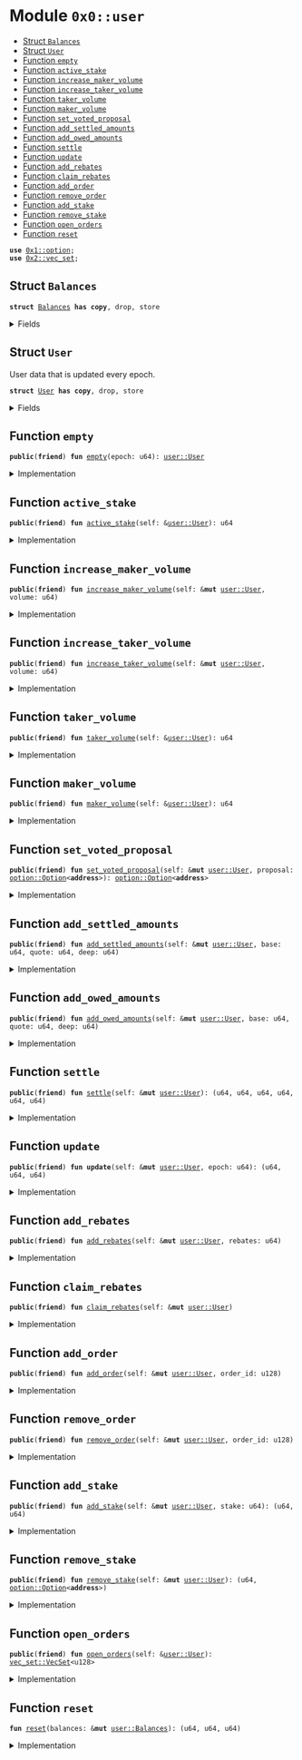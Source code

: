 
<a name="0x0_user"></a>

# Module `0x0::user`



-  [Struct `Balances`](#0x0_user_Balances)
-  [Struct `User`](#0x0_user_User)
-  [Function `empty`](#0x0_user_empty)
-  [Function `active_stake`](#0x0_user_active_stake)
-  [Function `increase_maker_volume`](#0x0_user_increase_maker_volume)
-  [Function `increase_taker_volume`](#0x0_user_increase_taker_volume)
-  [Function `taker_volume`](#0x0_user_taker_volume)
-  [Function `maker_volume`](#0x0_user_maker_volume)
-  [Function `set_voted_proposal`](#0x0_user_set_voted_proposal)
-  [Function `add_settled_amounts`](#0x0_user_add_settled_amounts)
-  [Function `add_owed_amounts`](#0x0_user_add_owed_amounts)
-  [Function `settle`](#0x0_user_settle)
-  [Function `update`](#0x0_user_update)
-  [Function `add_rebates`](#0x0_user_add_rebates)
-  [Function `claim_rebates`](#0x0_user_claim_rebates)
-  [Function `add_order`](#0x0_user_add_order)
-  [Function `remove_order`](#0x0_user_remove_order)
-  [Function `add_stake`](#0x0_user_add_stake)
-  [Function `remove_stake`](#0x0_user_remove_stake)
-  [Function `open_orders`](#0x0_user_open_orders)
-  [Function `reset`](#0x0_user_reset)


<pre><code><b>use</b> <a href="dependencies/move-stdlib/option.md#0x1_option">0x1::option</a>;
<b>use</b> <a href="dependencies/sui-framework/vec_set.md#0x2_vec_set">0x2::vec_set</a>;
</code></pre>



<a name="0x0_user_Balances"></a>

## Struct `Balances`



<pre><code><b>struct</b> <a href="user.md#0x0_user_Balances">Balances</a> <b>has</b> <b>copy</b>, drop, store
</code></pre>



<details>
<summary>Fields</summary>


<dl>
<dt>
<code>base: u64</code>
</dt>
<dd>

</dd>
<dt>
<code>quote: u64</code>
</dt>
<dd>

</dd>
<dt>
<code>deep: u64</code>
</dt>
<dd>

</dd>
</dl>


</details>

<a name="0x0_user_User"></a>

## Struct `User`

User data that is updated every epoch.


<pre><code><b>struct</b> <a href="user.md#0x0_user_User">User</a> <b>has</b> <b>copy</b>, drop, store
</code></pre>



<details>
<summary>Fields</summary>


<dl>
<dt>
<code>epoch: u64</code>
</dt>
<dd>

</dd>
<dt>
<code>open_orders: <a href="dependencies/sui-framework/vec_set.md#0x2_vec_set_VecSet">vec_set::VecSet</a>&lt;u128&gt;</code>
</dt>
<dd>

</dd>
<dt>
<code>taker_volume: u64</code>
</dt>
<dd>

</dd>
<dt>
<code>maker_volume: u64</code>
</dt>
<dd>

</dd>
<dt>
<code>active_stake: u64</code>
</dt>
<dd>

</dd>
<dt>
<code>inactive_stake: u64</code>
</dt>
<dd>

</dd>
<dt>
<code>voted_proposal: <a href="dependencies/move-stdlib/option.md#0x1_option_Option">option::Option</a>&lt;<b>address</b>&gt;</code>
</dt>
<dd>

</dd>
<dt>
<code>unclaimed_rebates: u64</code>
</dt>
<dd>

</dd>
<dt>
<code>settled_balances: <a href="user.md#0x0_user_Balances">user::Balances</a></code>
</dt>
<dd>

</dd>
<dt>
<code>owed_balances: <a href="user.md#0x0_user_Balances">user::Balances</a></code>
</dt>
<dd>

</dd>
</dl>


</details>

<a name="0x0_user_empty"></a>

## Function `empty`



<pre><code><b>public</b>(<b>friend</b>) <b>fun</b> <a href="user.md#0x0_user_empty">empty</a>(epoch: u64): <a href="user.md#0x0_user_User">user::User</a>
</code></pre>



<details>
<summary>Implementation</summary>


<pre><code><b>public</b>(package) <b>fun</b> <a href="user.md#0x0_user_empty">empty</a>(
    epoch: u64,
): <a href="user.md#0x0_user_User">User</a> {
    <a href="user.md#0x0_user_User">User</a> {
        epoch,
        open_orders: <a href="dependencies/sui-framework/vec_set.md#0x2_vec_set_empty">vec_set::empty</a>(),
        taker_volume: 0,
        maker_volume: 0,
        active_stake: 0,
        inactive_stake: 0,
        voted_proposal: <a href="dependencies/move-stdlib/option.md#0x1_option_none">option::none</a>(),
        unclaimed_rebates: 0,
        settled_balances: <a href="user.md#0x0_user_Balances">Balances</a> {
            base: 0,
            quote: 0,
            deep: 0,
        },
        owed_balances: <a href="user.md#0x0_user_Balances">Balances</a> {
            base: 0,
            quote: 0,
            deep: 0,
        },
    }
}
</code></pre>



</details>

<a name="0x0_user_active_stake"></a>

## Function `active_stake`



<pre><code><b>public</b>(<b>friend</b>) <b>fun</b> <a href="user.md#0x0_user_active_stake">active_stake</a>(self: &<a href="user.md#0x0_user_User">user::User</a>): u64
</code></pre>



<details>
<summary>Implementation</summary>


<pre><code><b>public</b>(package) <b>fun</b> <a href="user.md#0x0_user_active_stake">active_stake</a>(
    self: &<a href="user.md#0x0_user_User">User</a>,
): u64 {
    self.active_stake
}
</code></pre>



</details>

<a name="0x0_user_increase_maker_volume"></a>

## Function `increase_maker_volume`



<pre><code><b>public</b>(<b>friend</b>) <b>fun</b> <a href="user.md#0x0_user_increase_maker_volume">increase_maker_volume</a>(self: &<b>mut</b> <a href="user.md#0x0_user_User">user::User</a>, volume: u64)
</code></pre>



<details>
<summary>Implementation</summary>


<pre><code><b>public</b>(package) <b>fun</b> <a href="user.md#0x0_user_increase_maker_volume">increase_maker_volume</a>(
    self: &<b>mut</b> <a href="user.md#0x0_user_User">User</a>,
    volume: u64,
) {
    self.maker_volume = self.maker_volume + volume;
}
</code></pre>



</details>

<a name="0x0_user_increase_taker_volume"></a>

## Function `increase_taker_volume`



<pre><code><b>public</b>(<b>friend</b>) <b>fun</b> <a href="user.md#0x0_user_increase_taker_volume">increase_taker_volume</a>(self: &<b>mut</b> <a href="user.md#0x0_user_User">user::User</a>, volume: u64)
</code></pre>



<details>
<summary>Implementation</summary>


<pre><code><b>public</b>(package) <b>fun</b> <a href="user.md#0x0_user_increase_taker_volume">increase_taker_volume</a>(
    self: &<b>mut</b> <a href="user.md#0x0_user_User">User</a>,
    volume: u64,
) {
    self.taker_volume = self.taker_volume + volume;
}
</code></pre>



</details>

<a name="0x0_user_taker_volume"></a>

## Function `taker_volume`



<pre><code><b>public</b>(<b>friend</b>) <b>fun</b> <a href="user.md#0x0_user_taker_volume">taker_volume</a>(self: &<a href="user.md#0x0_user_User">user::User</a>): u64
</code></pre>



<details>
<summary>Implementation</summary>


<pre><code><b>public</b>(package) <b>fun</b> <a href="user.md#0x0_user_taker_volume">taker_volume</a>(
    self: &<a href="user.md#0x0_user_User">User</a>,
): u64 {
    self.taker_volume
}
</code></pre>



</details>

<a name="0x0_user_maker_volume"></a>

## Function `maker_volume`



<pre><code><b>public</b>(<b>friend</b>) <b>fun</b> <a href="user.md#0x0_user_maker_volume">maker_volume</a>(self: &<a href="user.md#0x0_user_User">user::User</a>): u64
</code></pre>



<details>
<summary>Implementation</summary>


<pre><code><b>public</b>(package) <b>fun</b> <a href="user.md#0x0_user_maker_volume">maker_volume</a>(
    self: &<a href="user.md#0x0_user_User">User</a>,
): u64 {
    self.maker_volume
}
</code></pre>



</details>

<a name="0x0_user_set_voted_proposal"></a>

## Function `set_voted_proposal`



<pre><code><b>public</b>(<b>friend</b>) <b>fun</b> <a href="user.md#0x0_user_set_voted_proposal">set_voted_proposal</a>(self: &<b>mut</b> <a href="user.md#0x0_user_User">user::User</a>, proposal: <a href="dependencies/move-stdlib/option.md#0x1_option_Option">option::Option</a>&lt;<b>address</b>&gt;): <a href="dependencies/move-stdlib/option.md#0x1_option_Option">option::Option</a>&lt;<b>address</b>&gt;
</code></pre>



<details>
<summary>Implementation</summary>


<pre><code><b>public</b>(package) <b>fun</b> <a href="user.md#0x0_user_set_voted_proposal">set_voted_proposal</a>(
    self: &<b>mut</b> <a href="user.md#0x0_user_User">User</a>,
    proposal: Option&lt;<b>address</b>&gt;
): Option&lt;<b>address</b>&gt; {
    <b>let</b> prev_proposal = self.voted_proposal;
    self.voted_proposal = proposal;

    prev_proposal
}
</code></pre>



</details>

<a name="0x0_user_add_settled_amounts"></a>

## Function `add_settled_amounts`



<pre><code><b>public</b>(<b>friend</b>) <b>fun</b> <a href="user.md#0x0_user_add_settled_amounts">add_settled_amounts</a>(self: &<b>mut</b> <a href="user.md#0x0_user_User">user::User</a>, base: u64, quote: u64, deep: u64)
</code></pre>



<details>
<summary>Implementation</summary>


<pre><code><b>public</b>(package) <b>fun</b> <a href="user.md#0x0_user_add_settled_amounts">add_settled_amounts</a>(
    self: &<b>mut</b> <a href="user.md#0x0_user_User">User</a>,
    base: u64,
    quote: u64,
    deep: u64,
) {
    self.settled_balances.base = self.settled_balances.base + base;
    self.settled_balances.quote = self.settled_balances.quote + quote;
    self.settled_balances.deep = self.settled_balances.deep + deep;
}
</code></pre>



</details>

<a name="0x0_user_add_owed_amounts"></a>

## Function `add_owed_amounts`



<pre><code><b>public</b>(<b>friend</b>) <b>fun</b> <a href="user.md#0x0_user_add_owed_amounts">add_owed_amounts</a>(self: &<b>mut</b> <a href="user.md#0x0_user_User">user::User</a>, base: u64, quote: u64, deep: u64)
</code></pre>



<details>
<summary>Implementation</summary>


<pre><code><b>public</b>(package) <b>fun</b> <a href="user.md#0x0_user_add_owed_amounts">add_owed_amounts</a>(
    self: &<b>mut</b> <a href="user.md#0x0_user_User">User</a>,
    base: u64,
    quote: u64,
    deep: u64,
) {
    self.owed_balances.base = self.owed_balances.base + base;
    self.owed_balances.quote = self.owed_balances.quote + quote;
    self.owed_balances.deep = self.owed_balances.deep + deep;
}
</code></pre>



</details>

<a name="0x0_user_settle"></a>

## Function `settle`



<pre><code><b>public</b>(<b>friend</b>) <b>fun</b> <a href="user.md#0x0_user_settle">settle</a>(self: &<b>mut</b> <a href="user.md#0x0_user_User">user::User</a>): (u64, u64, u64, u64, u64, u64)
</code></pre>



<details>
<summary>Implementation</summary>


<pre><code><b>public</b>(package) <b>fun</b> <a href="user.md#0x0_user_settle">settle</a>(
    self: &<b>mut</b> <a href="user.md#0x0_user_User">User</a>,
): (u64, u64, u64, u64, u64, u64) {
    <b>let</b> (base_out, quote_out, deep_out) = self.settled_balances.<a href="user.md#0x0_user_reset">reset</a>();
    <b>let</b> (base_in, quote_in, deep_in) = self.owed_balances.<a href="user.md#0x0_user_reset">reset</a>();

    (base_out, quote_out, deep_out, base_in, quote_in, deep_in)
}
</code></pre>



</details>

<a name="0x0_user_update"></a>

## Function `update`



<pre><code><b>public</b>(<b>friend</b>) <b>fun</b> <b>update</b>(self: &<b>mut</b> <a href="user.md#0x0_user_User">user::User</a>, epoch: u64): (u64, u64, u64)
</code></pre>



<details>
<summary>Implementation</summary>


<pre><code><b>public</b>(package) <b>fun</b> <b>update</b>(
    self: &<b>mut</b> <a href="user.md#0x0_user_User">User</a>,
    epoch: u64,
): (u64, u64, u64) {
    <b>if</b> (self.epoch == epoch) <b>return</b> (0, 0, 0);

    <b>let</b> prev_epoch = self.epoch;
    <b>let</b> maker_volume = self.maker_volume;
    <b>let</b> active_stake = self.active_stake;

    self.epoch = epoch;
    self.maker_volume = 0;
    self.taker_volume = 0;
    self.active_stake = self.active_stake + self.inactive_stake;
    self.inactive_stake = 0;
    self.voted_proposal = <a href="dependencies/move-stdlib/option.md#0x1_option_none">option::none</a>();

    (prev_epoch, maker_volume, active_stake)
}
</code></pre>



</details>

<a name="0x0_user_add_rebates"></a>

## Function `add_rebates`



<pre><code><b>public</b>(<b>friend</b>) <b>fun</b> <a href="user.md#0x0_user_add_rebates">add_rebates</a>(self: &<b>mut</b> <a href="user.md#0x0_user_User">user::User</a>, rebates: u64)
</code></pre>



<details>
<summary>Implementation</summary>


<pre><code><b>public</b>(package) <b>fun</b> <a href="user.md#0x0_user_add_rebates">add_rebates</a>(
    self: &<b>mut</b> <a href="user.md#0x0_user_User">User</a>,
    rebates: u64,
) {
    self.unclaimed_rebates = self.unclaimed_rebates + rebates;
}
</code></pre>



</details>

<a name="0x0_user_claim_rebates"></a>

## Function `claim_rebates`



<pre><code><b>public</b>(<b>friend</b>) <b>fun</b> <a href="user.md#0x0_user_claim_rebates">claim_rebates</a>(self: &<b>mut</b> <a href="user.md#0x0_user_User">user::User</a>)
</code></pre>



<details>
<summary>Implementation</summary>


<pre><code><b>public</b>(package) <b>fun</b> <a href="user.md#0x0_user_claim_rebates">claim_rebates</a>(
    self: &<b>mut</b> <a href="user.md#0x0_user_User">User</a>,
) {
    self.settled_balances.deep = self.settled_balances.deep + self.unclaimed_rebates;
    self.unclaimed_rebates = 0;
}
</code></pre>



</details>

<a name="0x0_user_add_order"></a>

## Function `add_order`



<pre><code><b>public</b>(<b>friend</b>) <b>fun</b> <a href="user.md#0x0_user_add_order">add_order</a>(self: &<b>mut</b> <a href="user.md#0x0_user_User">user::User</a>, order_id: u128)
</code></pre>



<details>
<summary>Implementation</summary>


<pre><code><b>public</b>(package) <b>fun</b> <a href="user.md#0x0_user_add_order">add_order</a>(
    self: &<b>mut</b> <a href="user.md#0x0_user_User">User</a>,
    order_id: u128,
) {
    self.open_orders.insert(order_id);
}
</code></pre>



</details>

<a name="0x0_user_remove_order"></a>

## Function `remove_order`



<pre><code><b>public</b>(<b>friend</b>) <b>fun</b> <a href="user.md#0x0_user_remove_order">remove_order</a>(self: &<b>mut</b> <a href="user.md#0x0_user_User">user::User</a>, order_id: u128)
</code></pre>



<details>
<summary>Implementation</summary>


<pre><code><b>public</b>(package) <b>fun</b> <a href="user.md#0x0_user_remove_order">remove_order</a>(
    self: &<b>mut</b> <a href="user.md#0x0_user_User">User</a>,
    order_id: u128,
) {
    self.open_orders.remove(&order_id)
}
</code></pre>



</details>

<a name="0x0_user_add_stake"></a>

## Function `add_stake`



<pre><code><b>public</b>(<b>friend</b>) <b>fun</b> <a href="user.md#0x0_user_add_stake">add_stake</a>(self: &<b>mut</b> <a href="user.md#0x0_user_User">user::User</a>, stake: u64): (u64, u64)
</code></pre>



<details>
<summary>Implementation</summary>


<pre><code><b>public</b>(package) <b>fun</b> <a href="user.md#0x0_user_add_stake">add_stake</a>(
    self: &<b>mut</b> <a href="user.md#0x0_user_User">User</a>,
    stake: u64,
): (u64, u64) {
    <b>let</b> stake_before = self.active_stake + self.inactive_stake;
    self.inactive_stake = self.inactive_stake + stake;
    self.owed_balances.deep = self.owed_balances.deep + stake;

    (stake_before, stake_before + self.inactive_stake)
}
</code></pre>



</details>

<a name="0x0_user_remove_stake"></a>

## Function `remove_stake`



<pre><code><b>public</b>(<b>friend</b>) <b>fun</b> <a href="user.md#0x0_user_remove_stake">remove_stake</a>(self: &<b>mut</b> <a href="user.md#0x0_user_User">user::User</a>): (u64, <a href="dependencies/move-stdlib/option.md#0x1_option_Option">option::Option</a>&lt;<b>address</b>&gt;)
</code></pre>



<details>
<summary>Implementation</summary>


<pre><code><b>public</b>(package) <b>fun</b> <a href="user.md#0x0_user_remove_stake">remove_stake</a>(
    self: &<b>mut</b> <a href="user.md#0x0_user_User">User</a>,
): (u64, Option&lt;<b>address</b>&gt;) {
    <b>let</b> stake_before = self.active_stake + self.inactive_stake;
    <b>let</b> voted_proposal = self.voted_proposal;
    self.active_stake = 0;
    self.inactive_stake = 0;
    self.voted_proposal = <a href="dependencies/move-stdlib/option.md#0x1_option_none">option::none</a>();
    self.settled_balances.deep = self.settled_balances.deep + stake_before;

    (stake_before, voted_proposal)
}
</code></pre>



</details>

<a name="0x0_user_open_orders"></a>

## Function `open_orders`



<pre><code><b>public</b>(<b>friend</b>) <b>fun</b> <a href="user.md#0x0_user_open_orders">open_orders</a>(self: &<a href="user.md#0x0_user_User">user::User</a>): <a href="dependencies/sui-framework/vec_set.md#0x2_vec_set_VecSet">vec_set::VecSet</a>&lt;u128&gt;
</code></pre>



<details>
<summary>Implementation</summary>


<pre><code><b>public</b>(package) <b>fun</b> <a href="user.md#0x0_user_open_orders">open_orders</a>(
    self: &<a href="user.md#0x0_user_User">User</a>,
): VecSet&lt;u128&gt; {
    self.open_orders
}
</code></pre>



</details>

<a name="0x0_user_reset"></a>

## Function `reset`



<pre><code><b>fun</b> <a href="user.md#0x0_user_reset">reset</a>(balances: &<b>mut</b> <a href="user.md#0x0_user_Balances">user::Balances</a>): (u64, u64, u64)
</code></pre>



<details>
<summary>Implementation</summary>


<pre><code><b>fun</b> <a href="user.md#0x0_user_reset">reset</a>(balances: &<b>mut</b> <a href="user.md#0x0_user_Balances">Balances</a>): (u64, u64, u64) {
    <b>let</b> base = balances.base;
    <b>let</b> quote = balances.quote;
    <b>let</b> deep = balances.deep;
    balances.base = 0;
    balances.quote = 0;
    balances.deep = 0;

    (base, quote, deep)
}
</code></pre>



</details>

